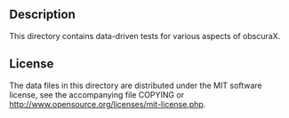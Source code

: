 Description
------------

This directory contains data-driven tests for various aspects of obscuraX.

License
--------

The data files in this directory are distributed under the MIT software
license, see the accompanying file COPYING or
http://www.opensource.org/licenses/mit-license.php.

